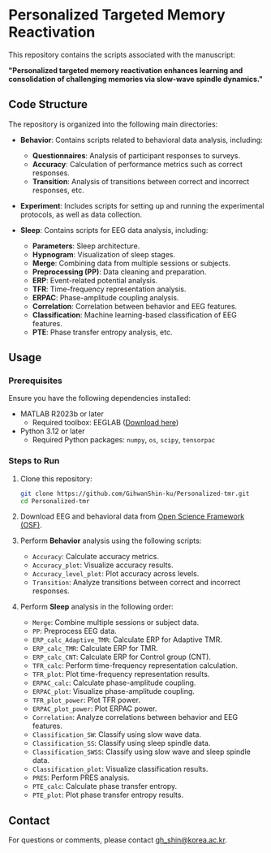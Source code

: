 # Personalized Targeted Memory Reactivation

This repository contains the scripts associated with the manuscript:

**"Personalized targeted memory reactivation enhances learning and consolidation of challenging memories via slow-wave spindle dynamics."**

## Code Structure
The repository is organized into the following main directories:

- **Behavior**: Contains scripts related to behavioral data analysis, including:
  - **Questionnaires**: Analysis of participant responses to surveys.
  - **Accuracy**: Calculation of performance metrics such as correct responses.
  - **Transition**: Analysis of transitions between correct and incorrect responses, etc.

- **Experiment**: Includes scripts for setting up and running the experimental protocols, as well as data collection.

- **Sleep**: Contains scripts for EEG data analysis, including:
  - **Parameters**: Sleep architecture.
  - **Hypnogram**: Visualization of sleep stages.
  - **Merge**: Combining data from multiple sessions or subjects.
  - **Preprocessing (PP)**: Data cleaning and preparation.
  - **ERP**: Event-related potential analysis.
  - **TFR**: Time-frequency representation analysis.
  - **ERPAC**: Phase-amplitude coupling analysis.
  - **Correlation**: Correlation between behavior and EEG features.
  - **Classification**: Machine learning-based classification of EEG features.
  - **PTE**: Phase transfer entropy analysis, etc.

## Usage
### Prerequisites
Ensure you have the following dependencies installed:
- MATLAB R2023b or later
  - Required toolbox: EEGLAB ([Download here](https://sccn.ucsd.edu/eeglab/download.php))
- Python 3.12 or later
  - Required Python packages: `numpy`, `os`, `scipy`, `tensorpac`

### Steps to Run
1. Clone this repository:
   ```bash
   git clone https://github.com/GihwanShin-ku/Personalized-tmr.git
   cd Personalized-tmr
   ```

2. Download EEG and behavioral data from [Open Science Framework (OSF)](https://osf.io/3g8rm).

3. Perform **Behavior** analysis using the following scripts:
   - `Accuracy`: Calculate accuracy metrics.
   - `Accuracy_plot`: Visualize accuracy results.
   - `Accuracy_level_plot`: Plot accuracy across levels.
   - `Transition`: Analyze transitions between correct and incorrect responses.

4. Perform **Sleep** analysis in the following order:
   - `Merge`: Combine multiple sessions or subject data.
   - `PP`: Preprocess EEG data.
   - `ERP_calc_Adaptive_TMR`: Calculate ERP for Adaptive TMR.
   - `ERP_calc_TMR`: Calculate ERP for TMR.
   - `ERP_calc_CNT`: Calculate ERP for Control group (CNT).
   - `TFR_calc`: Perform time-frequency representation calculation.
   - `TFR_plot`: Plot time-frequency representation results.
   - `ERPAC_calc`: Calculate phase-amplitude coupling.
   - `ERPAC_plot`: Visualize phase-amplitude coupling.
   - `TFR_plot_power`: Plot TFR power.
   - `ERPAC_plot_power`: Plot ERPAC power.
   - `Correlation`: Analyze correlations between behavior and EEG features.
   - `Classification_SW`: Classify using slow wave data.
   - `Classification_SS`: Classify using sleep spindle data.
   - `Classification_SWSS`: Classify using slow wave and sleep spindle data.
   - `Classification_plot`: Visualize classification results.
   - `PRES`: Perform PRES analysis.
   - `PTE_calc`: Calculate phase transfer entropy.
   - `PTE_plot`: Plot phase transfer entropy results.

## Contact
For questions or comments, please contact gh_shin@korea.ac.kr.
